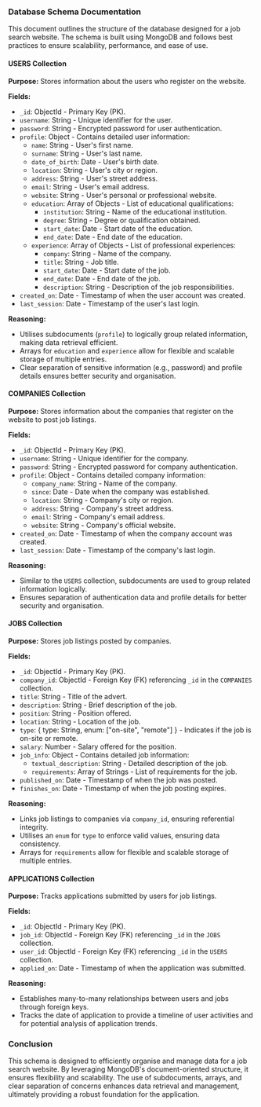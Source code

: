 ### Database Schema Documentation

This document outlines the structure of the database designed for a job search website. The schema is built using MongoDB and follows best practices to ensure scalability, performance, and ease of use.

#### USERS Collection

**Purpose:** Stores information about the users who register on the website.

**Fields:**
- `_id`: ObjectId - Primary Key (PK).
- `username`: String - Unique identifier for the user.
- `password`: String - Encrypted password for user authentication.
- `profile`: Object - Contains detailed user information:
  - `name`: String - User's first name.
  - `surname`: String - User's last name.
  - `date_of_birth`: Date - User's birth date.
  - `location`: String - User's city or region.
  - `address`: String - User's street address.
  - `email`: String - User's email address.
  - `website`: String - User's personal or professional website.
  - `education`: Array of Objects - List of educational qualifications:
    - `institution`: String - Name of the educational institution.
    - `degree`: String - Degree or qualification obtained.
    - `start_date`: Date - Start date of the education.
    - `end_date`: Date - End date of the education.
  - `experience`: Array of Objects - List of professional experiences:
    - `company`: String - Name of the company.
    - `title`: String - Job title.
    - `start_date`: Date - Start date of the job.
    - `end_date`: Date - End date of the job.
    - `description`: String - Description of the job responsibilities.
- `created_on`: Date - Timestamp of when the user account was created.
- `last_session`: Date - Timestamp of the user's last login.

**Reasoning:** 
- Utilises subdocuments (`profile`) to logically group related information, making data retrieval efficient.
- Arrays for `education` and `experience` allow for flexible and scalable storage of multiple entries.
- Clear separation of sensitive information (e.g., password) and profile details ensures better security and organisation.

#### COMPANIES Collection

**Purpose:** Stores information about the companies that register on the website to post job listings.

**Fields:**
- `_id`: ObjectId - Primary Key (PK).
- `username`: String - Unique identifier for the company.
- `password`: String - Encrypted password for company authentication.
- `profile`: Object - Contains detailed company information:
  - `company_name`: String - Name of the company.
  - `since`: Date - Date when the company was established.
  - `location`: String - Company's city or region.
  - `address`: String - Company's street address.
  - `email`: String - Company's email address.
  - `website`: String - Company's official website.
- `created_on`: Date - Timestamp of when the company account was created.
- `last_session`: Date - Timestamp of the company's last login.

**Reasoning:**
- Similar to the `USERS` collection, subdocuments are used to group related information logically.
- Ensures separation of authentication data and profile details for better security and organisation.

#### JOBS Collection

**Purpose:** Stores job listings posted by companies.

**Fields:**
- `_id`: ObjectId - Primary Key (PK).
- `company_id`: ObjectId - Foreign Key (FK) referencing `_id` in the `COMPANIES` collection.
- `title`: String - Title of the advert.
- `description`: String - Brief description of the job.
- `position`: String - Position offered.
- `location`: String - Location of the job.
- `type`: { type: String, enum: ["on-site", "remote"] } - Indicates if the job is on-site or remote.
- `salary`: Number - Salary offered for the position.
- `job_info`: Object - Contains detailed job information:
  - `textual_description`: String - Detailed description of the job.
  - `requirements`: Array of Strings - List of requirements for the job.
- `published_on`: Date - Timestamp of when the job was posted.
- `finishes_on`: Date - Timestamp of when the job posting expires.

**Reasoning:**
- Links job listings to companies via `company_id`, ensuring referential integrity.
- Utilises an `enum` for `type` to enforce valid values, ensuring data consistency.
- Arrays for `requirements` allow for flexible and scalable storage of multiple entries.

#### APPLICATIONS Collection

**Purpose:** Tracks applications submitted by users for job listings.

**Fields:**
- `_id`: ObjectId - Primary Key (PK).
- `job_id`: ObjectId - Foreign Key (FK) referencing `_id` in the `JOBS` collection.
- `user_id`: ObjectId - Foreign Key (FK) referencing `_id` in the `USERS` collection.
- `applied_on`: Date - Timestamp of when the application was submitted.

**Reasoning:**
- Establishes many-to-many relationships between users and jobs through foreign keys.
- Tracks the date of application to provide a timeline of user activities and for potential analysis of application trends.

### Conclusion

This schema is designed to efficiently organise and manage data for a job search website. By leveraging MongoDB's document-oriented structure, it ensures flexibility and scalability. The use of subdocuments, arrays, and clear separation of concerns enhances data retrieval and management, ultimately providing a robust foundation for the application.
